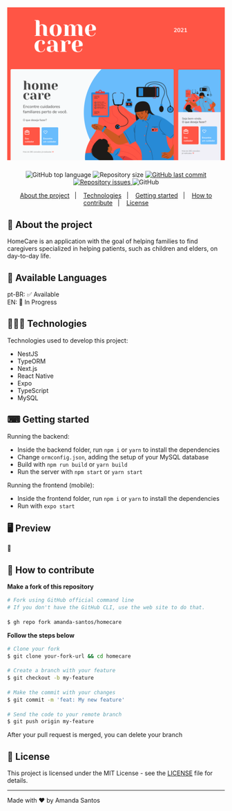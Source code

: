<h1 align="center">
 <img src="assets/HomeCare.png" />
</h1>

<p align="center">
  <img alt="GitHub top language" src="https://img.shields.io/github/languages/top/amanda-santos/homecare">
  
  <img alt="Repository size" src="https://img.shields.io/github/repo-size/amanda-santos/homecare">
  
  <a href="https://github.com/amanda-santos/homecare/commits/master">
    <img alt="GitHub last commit" src="https://img.shields.io/github/last-commit/amanda-santos/homecare">
  </a>
  
  <a href="https://github.com/amanda-santos/homecare/issues">
    <img alt="Repository issues" src="https://img.shields.io/github/issues/amanda-santos/homecare">
  </a>
  
  <img alt="GitHub" src="https://img.shields.io/github/license/amanda-santos/homecare">
</p>

<p align="center">
  <a href="#-about-the-project">About the project</a>&nbsp;&nbsp;&nbsp;|&nbsp;&nbsp;&nbsp;
  <a href="#-technologies">Technologies</a>&nbsp;&nbsp;&nbsp;|&nbsp;&nbsp;&nbsp;
  <a href="#-getting-started">Getting started</a>&nbsp;&nbsp;&nbsp;|&nbsp;&nbsp;&nbsp;
  <a href="#-how-to-contribute">How to contribute</a>&nbsp;&nbsp;&nbsp;|&nbsp;&nbsp;&nbsp;
  <a href="#-license">License</a>
</p>

## 📝 About the project

<p>HomeCare is an application with the goal of helping families to find caregivers specialized in helping patients, such as children and elders, on day-to-day life.</p>

## 📝 Available Languages

<p>pt-BR: ✅ Available
<br />EN: 💬 In Progress</p>

## 👩🏻‍💻 Technologies

Technologies used to develop this project:

- NestJS
- TypeORM
- Next.js
- React Native
- Expo
- TypeScript
- MySQL

## ⌨ Getting started

Running the backend:

- Inside the backend folder, run `npm i` or `yarn` to install the dependencies
- Change `ormconfig.json`, adding the setup of your MySQL database
- Build with `npm run build` or `yarn build`
- Run the server with `npm start` or `yarn start`

Running the frontend (mobile):

- Inside the frontend folder, run `npm i` or `yarn` to install the dependencies
- Run with `expo start`

## 🖥 Preview

📖

## 🤔 How to contribute

**Make a fork of this repository**

```bash
# Fork using GitHub official command line
# If you don't have the GitHub CLI, use the web site to do that.

$ gh repo fork amanda-santos/homecare
```

**Follow the steps below**

```bash
# Clone your fork
$ git clone your-fork-url && cd homecare

# Create a branch with your feature
$ git checkout -b my-feature

# Make the commit with your changes
$ git commit -m 'feat: My new feature'

# Send the code to your remote branch
$ git push origin my-feature
```

After your pull request is merged, you can delete your branch

## 📝 License

This project is licensed under the MIT License - see the [LICENSE](LICENSE) file for details.

---

Made with ❤ by Amanda Santos <br />

